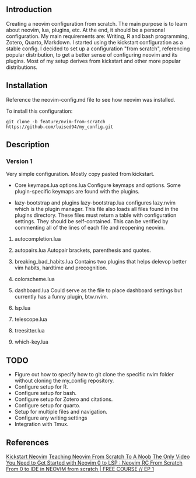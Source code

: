 ## Introduction
Creating a neovim configuration from scratch. The main purpose is to learn about neovim, lua, plugins, etc. At the end, it should be a personal configuration. 
My main requirements are: Writing, R and bash programming, Zotero, Quarto, Markdown. 
I started using the kickstart configuration as a stable config. I decided to set up a configuration "from scratch", referencing popular distribution, to get a better sense of configuring neovim and its plugins. Most of my setup derives from kickstart and other more popular distributions. 

## Installation 
Reference the neovim-config.md file to see how neovim was installed.

To install this configuration:
```{bash}
git clone -b feature/nvim-from-scratch https://github.com/luised94/my_config.git
```

## Description
### Version 1 
Very simple configuration. Mostly copy pasted from kickstart. 
- Core 
keymaps.lua
options.lua
Configure keymaps and options. Some plugin-specific keymaps are found with the plugins.

- lazy-bootstrap and plugins
lazy-bootstrap.lua configures lazy.nvim which is the plugin manager. This file also loads all files found in the plugins directory. These files must return a table with configuration settings. They should be self-contained. This can be verified by commenting all of the lines of each file and reopening neovim.

1. autocompletion.lua

2. autopairs.lua
Autopair brackets, parenthesis and quotes.

3. breaking_bad_habits.lua
Contains two plugins that helps delevop better vim habits, hardtime and precognition.

4. colorscheme.lua

5. dashboard.lua
Could serve as the file to place dashboard settings but currently has a funny plugin, btw.nvim.

6. lsp.lua

7. telescope.lua

8. treesitter.lua

9. which-key.lua

## TODO
* Figure out how to specify how to git clone the specific nvim folder without cloning the my_config repository.
* Configure setup for R.
* Configure setup for bash.
* Configure setup for Zotero and citations.
* Configure setup for quarto. 
* Setup for multiple files and navigation.
* Configure any writing settings
* Integration with Tmux. 

## References 
[Kickstart Neovim](https://github.com/nvim-lua/kickstart.nvim)
[Teaching Neovim From Scratch To A Noob](https://www.youtube.com/watch?v=-ybCiHPWKNA)
[The Only Video You Need to Get Started with Neovim ](https://www.youtube.com/watch?v=m8C0Cq9Uv9o&t=1s)
[0 to LSP : Neovim RC From Scratch](https://www.youtube.com/watch?v=w7i4amO_zaE)
[From 0 to IDE in NEOVIM from scratch | FREE COURSE // EP 1](https://www.youtube.com/watch?v=zHTeCSVAFNY)
